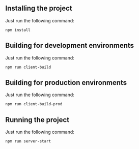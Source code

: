 ## Installing the project ##

Just run the following command:
````
npm install
````

## Building for development environments ##

Just run the following command:
````
npm run client-build

````

## Building for production environments ##

Just run the following command:
````
npm run client-build-prod
````

## Running the project ##

Just run the following command:
````
npm run server-start
````
